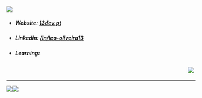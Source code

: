 <!--- <h5>Languages:</h5>
<div style="display: flex;">
  &nbsp;&nbsp;&nbsp;&nbsp;&nbsp;&nbsp;&nbsp;&nbsp;
  <img src="https://img.shields.io/badge/C++-%20?style=flat-square&logo=c%2B%2B&logoColor=white&color=00549e" />
  <img src="https://img.shields.io/badge/HTML-%20?style=flat-square&logo=html5&logoColor=white&color=e54c21" />
  <img src="https://img.shields.io/badge/PHP-%20?style=flat-square&logo=php&logoColor=white&color=4d588e" />
  <img src="https://img.shields.io/badge/CSS3-%20?style=flat-square&logo=css3&logoColor=white&color=0160a5" />
  <img src="https://img.shields.io/badge/JAVA-%20?style=flat-square&logo=java&logoColor=white&color=ed292c"/>
  <img src="https://img.shields.io/badge/SASS-%20?style=flat-square&logo=sass&logoColor=white&color=CC6699" />
  <img src="https://img.shields.io/badge/JAVASCRIPT-%20?style=flat-square&logo=javascript&logoColor=white&color=cfb430" />
  <img src="https://img.shields.io/badge/C%23-%20?style=flat-square&logo=C%20Sharp&logoColor=white&color=239120"/>
  <img src="https://img.shields.io/badge/PYTHON-%20?style=flat-square&logo=python&logoColor=white&color=3776AB"/>
  <img src="https://img.shields.io/badge/SQL-%20?style=flat-square&logo=mysql&logoColor=white&color=4479A1"/>
</div>
<h5>Frameworks:</h5>
<div style="display: flex;">
  &nbsp;&nbsp;&nbsp;&nbsp;&nbsp;&nbsp;&nbsp;&nbsp;
  <img src="https://img.shields.io/badge/LARAVEL-%20?style=flat-square&logo=laravel&logoColor=white&color=FF2D20" />
  <img src="https://img.shields.io/badge/LUMEN-%20?style=flat-square&logo=lumen&logoColor=white&color=E74430"/>
  <img src="https://img.shields.io/badge/VUE.JS-%20?style=flat-square&logo=vue.js&logoColor=white&color=4FC08D" />
  <img src="https://img.shields.io/badge/BOOTSTRAP-%20?style=flat-square&logo=bootstrap&logoColor=white&color=7952B3" />
  <img src="https://img.shields.io/badge/BULMA-%20?style=flat-square&logo=bulma&logoColor=white&color=00D1B2" />
  <img src="https://img.shields.io/badge/TAILWIND-%20?style=flat-square&logo=Tailwind%20CSS&logoColor=white&color=38B2AC" />
</div> -->
<img src="https://komarev.com/ghpvc/?username=13dev&style=flat-square" />

- <h5>Website: <a target="_blank" href="https://13dev.pt">13dev.pt</a></h5>
- <h5>Linkedin: <a target="_blank" href="https://linkedin.com/in/leo-oliveira13">/in/leo-oliveira13</a></h5>
- <h5>Learning:</h5>
<div style="display: flex; justify-content:space-between">
  &nbsp;&nbsp;&nbsp;&nbsp;&nbsp;&nbsp;&nbsp;&nbsp;
 <img src="https://img.shields.io/badge/ELIXIR-%20?style=flat-square&logo=elixir&logoColor=white&color=4B275F" style="margin:5px;" />
</div>

---
<div align="center">
  <div style="display: flex; align-items: flex-start;">
    <img src="https://github-readme-stats.vercel.app/api?username=13dev&show_icons=true&include_all_commits=true&line_height=20&hide_border=true&theme=graywhite"/>
    <img src="https://github-readme-stats.vercel.app/api/top-langs/?username=13dev&layout=compact&theme=graywhite&hide_border=true" />
  </div>
</div>
